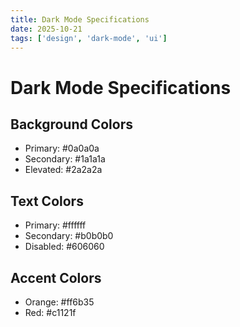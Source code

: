 ```yaml
---
title: Dark Mode Specifications
date: 2025-10-21
tags: ['design', 'dark-mode', 'ui']
---
```


# Dark Mode Specifications

## Background Colors
- Primary: #0a0a0a
- Secondary: #1a1a1a
- Elevated: #2a2a2a

## Text Colors
- Primary: #ffffff
- Secondary: #b0b0b0
- Disabled: #606060

## Accent Colors
- Orange: #ff6b35
- Red: #c1121f